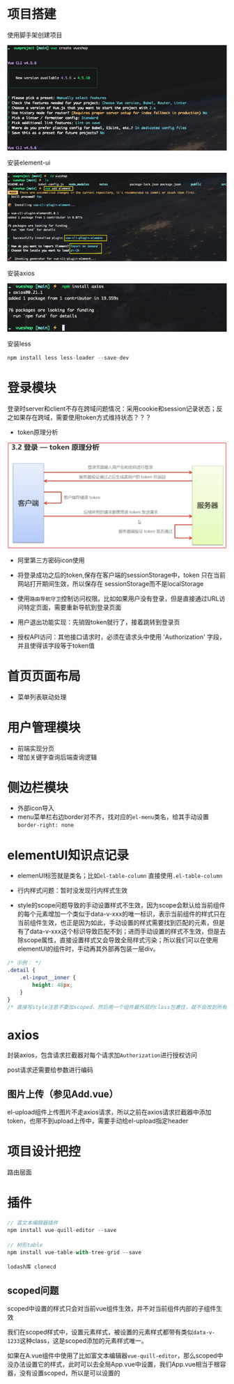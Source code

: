 # 项目搭建

使用脚手架创建项目

![](./img/1.png)

安装element-ui

![](./img/2.png)

安装axios

![](./img/3.png)

安装less

```js
npm install less less-loader --save-dev
```

# 登录模块

登录时server和client不存在跨域问题情况：采用cookie和session记录状态；反之如果存在跨域，需要使用token方式维持状态？？？

- token原理分析

![](./img/4.png)

- 阿里第三方密码icon使用

- 将登录成功之后的token,保存在客户端的sessionStorage中，token 只在当前网站打开期间生效，所以保存在 sessionStorage而不是localStorage

- 使用`路由导航守卫`控制访问权限。比如如果用户没有登录，但是直接通过URL访问特定页面，需要重新导航到登录页面

- 用户退出功能实现：先销毁token就行了，接着跳转到登录页

- 授权API访问：其他接口请求时，必须在请求头中使用 'Authorization' 字段，并且使得该字段等于token值


# 首页页面布局

- 菜单列表联动处理




# 用户管理模块

- 前端实现分页
- 增加关键字查询后端查询逻辑


# 侧边栏模块

- 外部icon导入
- menu菜单栏右边border对不齐，找对应的`el-menu`类名，给其手动设置 `border-right: none`


# elementUI知识点记录

- elemenUI标签就是类名；比如`el-table-column` 直接使用`.el-table-column`

- 行内样式问题：暂时没发现行内样式生效

- style的scope问题导致的手动设置样式不生效，因为scope会默认给当前组件的每个元素增加一个类似于data-v-xxx的唯一标识，表示当前组件的样式只在当前组件生效，也正是因为如此，手动设置的样式需要找到匹配的元素，但是有了data-v-xxx这个标识导致匹配不到；进而手动设置的样式不生效，但是去除scope属性，直接设置样式又会导致全局样式污染；所以我们可以在使用elementUI的组件时，手动再其外部再包装一层div。

```css
/* 示例： */
.detail {
    .el-input__inner {
        height: 48px;
    }
}
/* 直接写style注意不要加scoped，然后用一个组件最外层的class包裹住，就不会改到所有的组件的样式了。 */
```




# axios

封装axios，包含请求拦截器对每个请求加`Authorization`进行授权访问

post请求还需要给参数进行编码

## 图片上传（参见Add.vue）

el-upload组件上传图片不走axios请求，所以之前在axios请求拦截器中添加token，也带不到upload上传中，需要手动给el-upload指定header

# 项目设计把控

路由层面


# 插件

```js
// 富文本编辑器插件
npm install vue-quill-editor --save

// 树形table
npm install vue-table-with-tree-grid --save

lodash库 clonecd
```


## scoped问题

scoped中设置的样式只会对当前vue组件生效，并不对当前组件内部的子组件生效

我们在scoped样式中，设置元素样式，被设置的元素样式都带有类似`data-v-1233`这种class，这是scoped添加的元素样式唯一。

如果在A.vue组件中使用了比如富文本编辑器`vue-quill-editor`，那么scoped中没办法设置它的样式，此时可以去全局App.vue中设置，我们App.vue相当于根容器，没有设置scoped，所以是可以设置的





